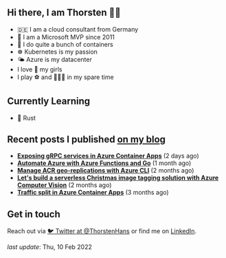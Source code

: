 ## Hi there, I am Thorsten 👋🏼

- 🇩🇪 I am a cloud consultant from Germany
- 🔷 I am a Microsoft MVP since 2011
- 🐳 I do quite a bunch of containers
- ☸️ Kubernetes is my passion
- 🌤 Azure is my datacenter
- I love 💞 my girls
- I play ⚽️ and 🏃🏻‍♂️ in my spare time

## Currently Learning

- 🦀 Rust

## Recent posts I published [on my blog](https://thorsten-hans.com)

- **[Exposing gRPC services in Azure Container Apps](https://thorsten-hans.com/exposing-grpc-services-in-azure-container-apps/)** (2 days ago)
- **[Automate Azure with Azure Functions and Go](https://thorsten-hans.com/automate-azure-with-azure-functions-and-go/)** (1 month ago)
- **[Manage ACR geo-replications with Azure CLI](https://thorsten-hans.com/manage-acr-geo-replications-with-azurecli/)** (2 months ago)
- **[Let's build a serverless Christmas image tagging solution with Azure Computer Vision](https://thorsten-hans.com/serverless-image-tagging-with-azure-computer-vision/)** (2 months ago)
- **[Traffic split in Azure Container Apps](https://thorsten-hans.com/traffic-split-in-azure-container-apps/)** (3 months ago)

## Get in touch

Reach out via [🐦 Twitter at @ThorstenHans](https://twitter.com/ThorstenHans) or find me on [LinkedIn](https://linkedin.com/in/ThorstenHans).

_last update_: Thu, 10 Feb 2022
